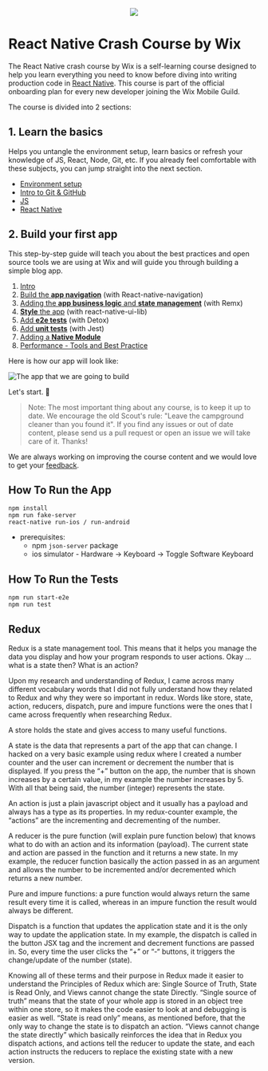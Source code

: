 <p align="center"><Img src="https://github.com/wix-playground/react-native-crash-course/blob/master/assets/banner.png" allign="center"></p>

# React Native Crash Course by Wix

The React Native crash course by Wix is a self-learning course designed to help you learn everything
you need to know before diving into writing production code in [React Native](https://facebook.github.io/react-native/).
This course is part of the official onboarding plan for every new developer joining the Wix Mobile Guild.

The course is divided into 2 sections:

## 1. Learn the basics

Helps you untangle the environment setup, learn basics or refresh your knowledge of JS, React, Node, Git, etc. If you already feel comfortable with these subjects, you can jump straight into the next section.

- [Environment setup](/docs/Basics.enviromentSetup.md)
- [Intro to Git & GitHub](/docs/Basics.IntroToGit.md)
- [JS](/docs/Basics.JavaScript.md)
- [React Native](/docs/Basics.ReactNative.md)

## 2. Build your first app

This step-by-step guide will teach you about the best practices and open source tools we are using at Wix and will guide you through building a simple blog app.

1. [Intro](/docs/App.Intro.md)
2. [Build the **app navigation**](/docs/App.Navigation.md) (with React-native-navigation)
3. [Adding the **app business logic** and **state management**](/docs/App.Remx.md) (with Remx)
4. [**Style** the app](/docs/App.UiLib.md) (with react-native-ui-lib)
5. [Add **e2e tests**](/docs/App.e2e.md) (with Detox)
6. [Add **unit tests**](/docs/App.tests.md) (with Jest)
7. [Adding a **Native Module**](/docs/App.NativeModule.md)
8. [Performance - Tools and Best Practice](/docs/App.performance.md)

Here is how our app will look like:

![The app that we are going to build](https://github.com/wix-playground/wix-mobile-crash-course/blob/master/assets/finalApp.gif)

Let's start. 🚀

> Note: The most important thing about any course, is to keep it up to date. We encourage the old Scout's rule: "Leave the campground cleaner than you found it". If you find any issues or out of date content, please send us a pull request or open an issue we will take care of it. Thanks!

We are always working on improving the course content and we would love to get your [feedback](https://docs.google.com/forms/d/e/1FAIpQLSfceLeyvKe2jkk0dkT6LdVE9CA5uq3J-Jt3sCkEhs07hQRVZQ/viewform?usp=sf_link).

## How To Run the App

```
npm install
npm run fake-server
react-native run-ios / run-android
```

- prerequisites:
  - npm `json-server` package
  - ios simulator - Hardware -> Keyboard -> Toggle Software Keyboard

## How To Run the Tests

```
npm run start-e2e
npm run test
```

## Redux

Redux is a state
management tool. This means that it helps you manage the data you display and how your
program responds to user actions. Okay … what is a state then? What is an action?

Upon my research and understanding of Redux, I came across many different vocabulary words
that I did not fully understand how they related to Redux and why they were so important in
redux. Words like store, state, action, reducers, dispatch, pure and impure functions were the
ones that I came across frequently when researching Redux.

A store holds the state and gives access to many useful functions.

A state is the data that represents a part of the app that can change. I hacked on a very basic
example using redux where I created a number counter and the user can increment or decrement
the number that is displayed. If you press the “+” button on the app, the number that is shown
increases by a certain value, in my example the number increases by 5. With all that being said,
the number (integer) represents the state.

An action is just a plain javascript object and it usually has a payload and always has a type as its
properties. In my redux-counter example, the “actions” are the incrementing and decrementing of
the number.

A reducer is the pure function (will explain pure function below) that knows what to do with an
action and its information (payload). The current state and action are passed in the function and it
returns a new state. In my example, the reducer function basically the action passed in as an
argument and allows the number to be incremented and/or decremented which returns a new
number.

Pure and impure functions: a pure function would always return the same result every time it is
called, whereas in an impure function the result would always be different.

Dispatch is a function that updates the application state and it is the only way to update the
application state. In my example, the dispatch is called in the button JSX tag and the increment
and decrement functions are passed in. So, every time the user clicks the “+” or “-“ buttons, it
triggers the change/update of the number (state).

Knowing all of these terms and their purpose in Redux made it easier to understand the
Principles of Redux which are: Single Source of Truth, State is Read Only, and Views cannot change the state Directly. “Single source of truth” means that the state of your whole app is
stored in an object tree within one store, so it makes the code easier to look at and debugging is
easier as well. “State is read only” means, as mentioned before, that the only way to change the
state is to dispatch an action. “Views cannot change the state directly” which basically reinforces
the idea that in Redux you dispatch actions, and actions tell the reducer to update the state, and
each action instructs the reducers to replace the existing state with a new version.
